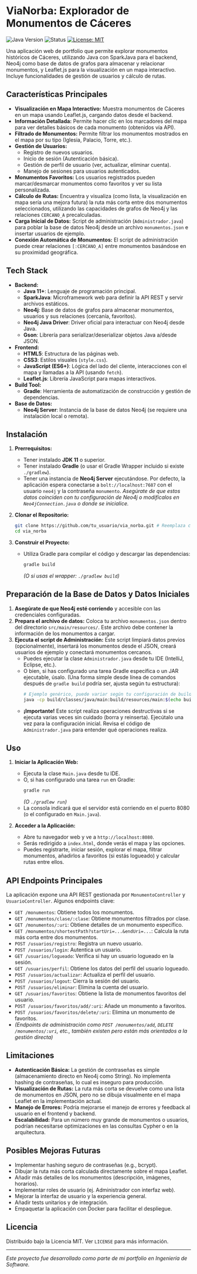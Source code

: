 # ViaNorba: Explorador de Monumentos de Cáceres

![Java Version](https://img.shields.io/badge/Java-11%2B-blue)
![Status](https://img.shields.io/badge/Status-Completo-brightgreen)
[![License: MIT](https://img.shields.io/badge/License-MIT-yellow.svg)](https://opensource.org/licenses/MIT) <!-- Asumiendo Licencia MIT, ajusta si es necesario -->

Una aplicación web de portfolio que permite explorar monumentos históricos de Cáceres, utilizando Java con SparkJava para el backend, Neo4j como base de datos de grafos para almacenar y relacionar monumentos, y Leaflet.js para la visualización en un mapa interactivo. Incluye funcionalidades de gestión de usuarios y cálculo de rutas.

<!-- ![Demostración de ViaNorba](URL_A_TU_IMAGEN_O_GIF) -->

## Características Principales

*   **Visualización en Mapa Interactivo:** Muestra monumentos de Cáceres en un mapa usando Leaflet.js, cargando datos desde el backend.
*   **Información Detallada:** Permite hacer clic en los marcadores del mapa para ver detalles básicos de cada monumento (obtenidos vía API).
*   **Filtrado de Monumentos:** Permite filtrar los monumentos mostrados en el mapa por su tipo (Iglesia, Palacio, Torre, etc.).
*   **Gestión de Usuarios:**
    *   Registro de nuevos usuarios.
    *   Inicio de sesión (Autenticación básica).
    *   Gestión de perfil de usuario (ver, actualizar, eliminar cuenta).
    *   Manejo de sesiones para usuarios autenticados.
*   **Monumentos Favoritos:** Los usuarios registrados pueden marcar/desmarcar monumentos como favoritos y ver su lista personalizada.
*   **Cálculo de Rutas:** Encuentra y visualiza (como lista, la visualización en mapa sería una mejora futura) la ruta más corta entre dos monumentos seleccionados, utilizando las capacidades de grafos de Neo4j y las relaciones `CERCANO_A` precalculadas.
*   **Carga Inicial de Datos:** Script de administración (`Administrador.java`) para poblar la base de datos Neo4j desde un archivo `monumentos.json` e insertar usuarios de ejemplo.
*   **Conexión Automática de Monumentos:** El script de administración puede crear relaciones `[:CERCANO_A]` entre monumentos basándose en su proximidad geográfica.

## Tech Stack

*   **Backend:**
    *   **Java 11+**: Lenguaje de programación principal.
    *   **SparkJava**: Microframework web para definir la API REST y servir archivos estáticos.
    *   **Neo4j**: Base de datos de grafos para almacenar monumentos, usuarios y sus relaciones (cercanía, favoritos).
    *   **Neo4j Java Driver**: Driver oficial para interactuar con Neo4j desde Java.
    *   **Gson**: Librería para serializar/deserializar objetos Java a/desde JSON.
*   **Frontend:**
    *   **HTML5**: Estructura de las páginas web.
    *   **CSS3**: Estilos visuales (`style.css`).
    *   **JavaScript (ES6+)**: Lógica del lado del cliente, interacciones con el mapa y llamadas a la API (usando `fetch`).
    *   **Leaflet.js**: Librería JavaScript para mapas interactivos.
*   **Build Tool:**
    *   **Gradle**: Herramienta de automatización de construcción y gestión de dependencias.
*   **Base de Datos:**
    *   **Neo4j Server**: Instancia de la base de datos Neo4j (se requiere una instalación local o remota).

## Instalación

1.  **Prerrequisitos:**
    *   Tener instalado **JDK 11** o superior.
    *   Tener instalado **Gradle** (o usar el Gradle Wrapper incluido si existe `./gradlew`).
    *   Tener una instancia de **Neo4j Server** ejecutándose. Por defecto, la aplicación espera conectarse a `bolt://localhost:7687` con el usuario `neo4j` y la contraseña `monumento`. *Asegúrate de que estos datos coinciden con tu configuración de Neo4j o modifícalos en `Neo4jConnection.java` o donde se inicialice.*

2.  **Clonar el Repositorio:**
    ```bash
    git clone https://github.com/tu_usuario/via_norba.git # Reemplaza con tu URL
    cd via_norba
    ```

3.  **Construir el Proyecto:**
    *   Utiliza Gradle para compilar el código y descargar las dependencias:
        ```bash
        gradle build
        ```
        *(O si usas el wrapper: `./gradlew build`)*

## Preparación de la Base de Datos y Datos Iniciales

1.  **Asegúrate de que Neo4j esté corriendo** y accesible con las credenciales configuradas.
2.  **Prepara el archivo de datos:** Coloca tu archivo `monumentos.json` dentro del directorio `src/main/resources/`. Este archivo debe contener la información de los monumentos a cargar.
3.  **Ejecuta el script de Administración:** Este script limpiará datos previos (opcionalmente), insertará los monumentos desde el JSON, creará usuarios de ejemplo y conectará monumentos cercanos.
    *   Puedes ejecutar la clase `Administrador.java` desde tu IDE (IntelliJ, Eclipse, etc.).
    *   O bien, si has configurado una tarea Gradle específica o un JAR ejecutable, úsalo. (Una forma simple desde línea de comandos después de `gradle build` podría ser, ajusta según tu estructura):
        ```bash
        # Ejemplo genérico, puede variar según tu configuración de build
        java -cp build/classes/java/main:build/resources/main:$(echo build/libs/*.jar build/dependencies/* | tr ' ' ':') Administrador
        ```
    *   **¡Importante!** Este script realiza operaciones destructivas si se ejecuta varias veces sin cuidado (borra y reinserta). Ejecútalo una vez para la configuración inicial. Revisa el código de `Administrador.java` para entender qué operaciones realiza.

## Uso

1.  **Iniciar la Aplicación Web:**
    *   Ejecuta la clase `Main.java` desde tu IDE.
    *   O, si has configurado una tarea `run` en Gradle:
        ```bash
        gradle run
        ```
        *(O `./gradlew run`)*
    *   La consola indicará que el servidor está corriendo en el puerto 8080 (o el configurado en `Main.java`).

2.  **Acceder a la Aplicación:**
    *   Abre tu navegador web y ve a `http://localhost:8080`.
    *   Serás redirigido a `index.html`, donde verás el mapa y las opciones.
    *   Puedes registrarte, iniciar sesión, explorar el mapa, filtrar monumentos, añadirlos a favoritos (si estás logueado) y calcular rutas entre ellos.

## API Endpoints Principales

La aplicación expone una API REST gestionada por `MonumentoController` y `UsuarioController`. Algunos endpoints clave:

*   `GET /monumentos`: Obtiene todos los monumentos.
*   `GET /monumentos/clase/:clase`: Obtiene monumentos filtrados por clase.
*   `GET /monumentos/:uri`: Obtiene detalles de un monumento específico.
*   `GET /monumentos/shortestPath?startUri=...&endUri=...`: Calcula la ruta más corta entre dos monumentos.
*   `POST /usuarios/registro`: Registra un nuevo usuario.
*   `POST /usuarios/login`: Autentica un usuario.
*   `GET /usuarios/logueado`: Verifica si hay un usuario logueado en la sesión.
*   `GET /usuarios/perfil`: Obtiene los datos del perfil del usuario logueado.
*   `POST /usuarios/actualizar`: Actualiza el perfil del usuario.
*   `POST /usuarios/logout`: Cierra la sesión del usuario.
*   `POST /usuarios/eliminar`: Elimina la cuenta del usuario.
*   `GET /usuarios/favoritos`: Obtiene la lista de monumentos favoritos del usuario.
*   `POST /usuarios/favoritos/add/:uri`: Añade un monumento a favoritos.
*   `POST /usuarios/favoritos/delete/:uri`: Elimina un monumento de favoritos.
*   *(Endpoints de administración como `POST /monumentos/add`, `DELETE /monumentos/:uri`, etc., también existen pero están más orientados a la gestión directa)*

## Limitaciones

*   **Autenticación Básica:** La gestión de contraseñas es simple (almacenamiento directo en Neo4j como String). No implementa hashing de contraseñas, lo cual es inseguro para producción.
*   **Visualización de Rutas:** La ruta más corta se devuelve como una lista de monumentos en JSON, pero no se dibuja visualmente en el mapa Leaflet en la implementación actual.
*   **Manejo de Errores:** Podría mejorarse el manejo de errores y feedback al usuario en el frontend y backend.
*   **Escalabilidad:** Para un número muy grande de monumentos o usuarios, podrían necesitarse optimizaciones en las consultas Cypher o en la arquitectura.

## Posibles Mejoras Futuras

*   Implementar hashing seguro de contraseñas (e.g., bcrypt).
*   Dibujar la ruta más corta calculada directamente sobre el mapa Leaflet.
*   Añadir más detalles de los monumentos (descripción, imágenes, horarios).
*   Implementar roles de usuario (ej. Administrador con interfaz web).
*   Mejorar la interfaz de usuario y la experiencia general.
*   Añadir tests unitarios y de integración.
*   Empaquetar la aplicación con Docker para facilitar el despliegue.

## Licencia

Distribuido bajo la Licencia MIT. Ver `LICENSE` para más información.

---

*Este proyecto fue desarrollado como parte de mi portfolio en Ingeniería de Software.*
